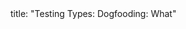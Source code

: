 <frontmatter>
title: "Testing Types: Dogfooding: What"
</frontmatter>

<include src="index-body.md" boilerplate />
